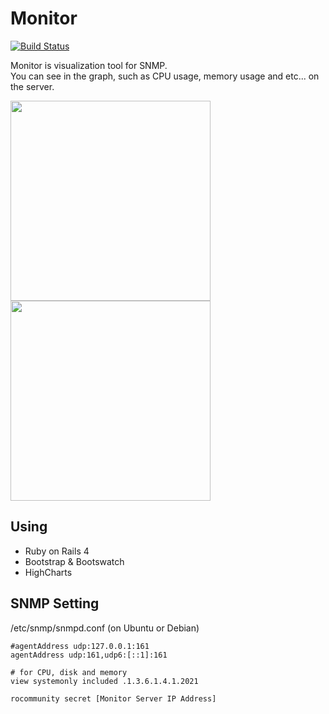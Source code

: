 # Monitor

[![Build Status](https://travis-ci.org/hico-horiuchi/snmp_monitor.svg?branch=master)](https://travis-ci.org/hico-horiuchi/snmp_monitor)

Monitor is visualization tool for SNMP.
<br>
You can see in the graph, such as CPU usage, memory usage and etc... on the server.

<a href="https://raw.githubusercontent.com/hico-horiuchi/snmp_monitor/master/screenshots/servers_list.jpg">
  <img src="/../master/screenshots/servers_list.jpg" width="320px" height="auto">
</a>
<a href="https://raw.githubusercontent.com/hico-horiuchi/snmp_monitor/master/screenshots/servers_show.jpg">
  <img src="/../master/screenshots/servers_show.jpg" width="320px" height="auto">
</a>

## Using

- Ruby on Rails 4
- Bootstrap & Bootswatch
- HighCharts

## SNMP Setting

/etc/snmp/snmpd.conf (on Ubuntu or Debian)

	#agentAddress udp:127.0.0.1:161
	agentAddress udp:161,udp6:[::1]:161

    # for CPU, disk and memory
    view systemonly included .1.3.6.1.4.1.2021

    rocommunity secret [Monitor Server IP Address]
